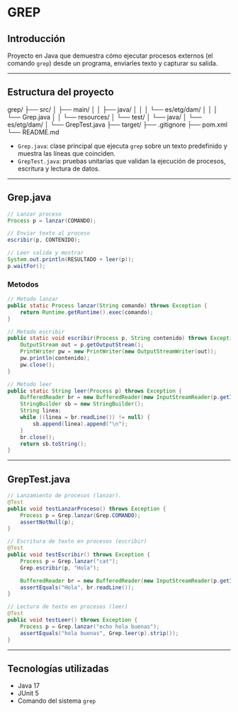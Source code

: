 # GREP

## Introducción

Proyecto en Java que demuestra cómo ejecutar procesos externos (el comando `grep`) desde un programa, enviarles texto y capturar su salida.

---

## Estructura del proyecto

grep/
├── src/
│ ├── main/
│ │ ├── java/
│ │ │ └── es/etg/dam/
│ │ │ └── Grep.java
│ │ └── resources/
│ └── test/
│ └── java/
│ └── es/etg/dam/
│ └── GrepTest.java
├── target/
├── .gitignore
├── pom.xml
└── README.md

- `Grep.java`: clase principal que ejecuta `grep` sobre un texto predefinido y muestra las líneas que coinciden.  
- `GrepTest.java`: pruebas unitarias que validan la ejecución de procesos, escritura y lectura de datos.

---

## Grep.java

```java
// Lanzar proceso
Process p = lanzar(COMANDO);

// Enviar texto al proceso
escribir(p, CONTENIDO);

// Leer salida y mostrar
System.out.println(RESULTADO + leer(p));
p.waitFor(); 
```

### Metodos

```java
// Metodo lanzar
public static Process lanzar(String comando) throws Exception {
    return Runtime.getRuntime().exec(comando);
}

// Metodo escribir
public static void escribir(Process p, String contenido) throws Exception {
    OutputStream out = p.getOutputStream();
    PrintWriter pw = new PrintWriter(new OutputStreamWriter(out));
    pw.println(contenido);
    pw.close();
}

// Metodo leer
public static String leer(Process p) throws Exception {
    BufferedReader br = new BufferedReader(new InputStreamReader(p.getInputStream()));
    StringBuilder sb = new StringBuilder();
    String linea;
    while ((linea = br.readLine()) != null) {
        sb.append(linea).append("\n");
    }
    br.close();
    return sb.toString();
}
```

---

## GrepTest.java

```java
// Lanzamiento de procesos (lanzar).
@Test
public void testLanzarProceso() throws Exception {
    Process p = Grep.lanzar(Grep.COMANDO);
    assertNotNull(p);
}

// Escritura de texto en procesos (escribir)
@Test
public void testEscribir() throws Exception {
    Process p = Grep.lanzar("cat");
    Grep.escribir(p, "Hola");

    BufferedReader br = new BufferedReader(new InputStreamReader(p.getInputStream()));
    assertEquals("Hola", br.readLine());
}

// Lectura de texto en procesos (leer)
@Test
public void testLeer() throws Exception {
    Process p = Grep.lanzar("echo hola buenas");
    assertEquals("hola buenas", Grep.leer(p).strip());
}
```

---

## Tecnologías utilizadas

- Java 17
- JUnit 5
- Comando del sistema `grep`